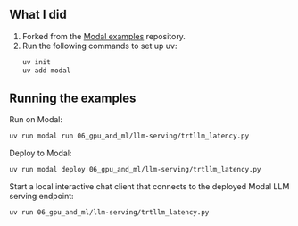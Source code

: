 ## What I did

1. Forked from the [Modal examples](https://github.com/modal-labs/modal-examples) repository.
2. Run the following commands to set up uv:
    ```bash
    uv init
    uv add modal
    ```

## Running the examples

Run on Modal:

```bash
uv run modal run 06_gpu_and_ml/llm-serving/trtllm_latency.py
```

Deploy to Modal:

```bash
uv run modal deploy 06_gpu_and_ml/llm-serving/trtllm_latency.py
```

Start a local interactive chat client that connects to the deployed Modal LLM serving endpoint:

```bash
uv run 06_gpu_and_ml/llm-serving/trtllm_latency.py
```
